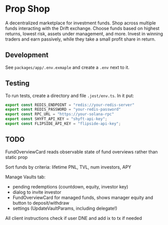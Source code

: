 # Prop Shop

A decentralized marketplace for investment funds. Shop across multiple funds interacting with the Drift exchange.
Choose funds based on highest returns, lowest risk, assets under management, and more.
Invest in winning traders and earn passively, while they take a small profit share in return.

## Development

See `packages/app/.env.exmaple` and create a `.env` next to it.

## Testing

To run tests, create a directory and file `.jest/env.ts`.
In it put:

```typescript
export const REDIS_ENDPOINT = "redis://your-redis-server"
export const REDIS_PASSWORD = "your-redis-password"
export const RPC_URL = "https://your-solana-rpc"
export const SHYFT_API_KEY = "shyft-api-key";
export const FLIPSIDE_API_KEY = "flipside-api-key";
```

## TODO

FundOverviewCard reads observable state of fund overviews rather than static prop

Sort funds by criteria: lifetime PNL, TVL, num investors, APY

Manage Vaults tab:

- pending redemptions (countdown, equity, investor key)
- dialog to invite investor
- FundOverviewCard for managed funds, shows manager equity and button to deposit/withdraw
- settings (UpdateVaultParams, including delegate!)

All client instructions check if user DNE and add ix to tx if needed